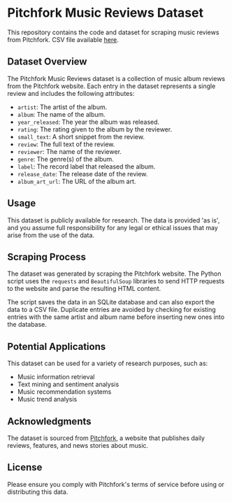 # Pitchfork Music Reviews Dataset

This repository contains the code and dataset for scraping music reviews from Pitchfork.
CSV file available [here](https://huggingface.co/datasets/mattismegevand/pitchfork).

## Dataset Overview

The Pitchfork Music Reviews dataset is a collection of music album reviews from the Pitchfork website. Each entry in the dataset represents a single review and includes the following attributes:

-   `artist`: The artist of the album.
-   `album`: The name of the album.
-   `year_released`: The year the album was released.
-   `rating`: The rating given to the album by the reviewer.
-   `small_text`: A short snippet from the review.
-   `review`: The full text of the review.
-   `reviewer`: The name of the reviewer.
-   `genre`: The genre(s) of the album.
-   `label`: The record label that released the album.
-   `release_date`: The release date of the review.
-   `album_art_url`: The URL of the album art.

## Usage

This dataset is publicly available for research. The data is provided 'as is', and you assume full responsibility for any legal or ethical issues that may arise from the use of the data.

## Scraping Process

The dataset was generated by scraping the Pitchfork website. The Python script uses the `requests` and `BeautifulSoup` libraries to send HTTP requests to the website and parse the resulting HTML content.

The script saves the data in an SQLite database and can also export the data to a CSV file. Duplicate entries are avoided by checking for existing entries with the same artist and album name before inserting new ones into the database.

## Potential Applications

This dataset can be used for a variety of research purposes, such as:

- Music information retrieval
- Text mining and sentiment analysis
- Music recommendation systems
- Music trend analysis

## Acknowledgments

The dataset is sourced from [Pitchfork](https://pitchfork.com/), a website that publishes daily reviews, features, and news stories about music.

## License

Please ensure you comply with Pitchfork's terms of service before using or distributing this data.
